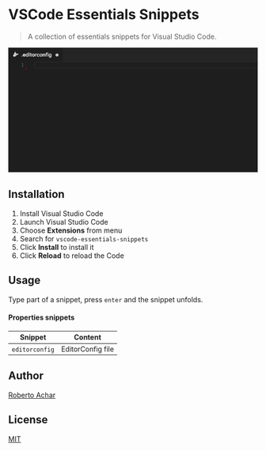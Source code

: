 # VSCode Essentials Snippets

> A collection of essentials snippets for Visual Studio Code.

![Preview](images/preview.gif)

## Installation

1. Install Visual Studio Code
2. Launch Visual Studio Code
3. Choose **Extensions** from menu
4. Search for `vscode-essentials-snippets`
5. Click **Install** to install it
6. Click **Reload** to reload the Code

## Usage

Type part of a snippet, press `enter` and the snippet unfolds.

#### Properties snippets

| Snippet | Content |
| ------- | ------- |
| `editorconfig` | EditorConfig file |

## Author

[Roberto Achar](https://twitter.com/RobertoAchar)

## License

[MIT](https://github.com/robertoachar/vscode-essentials-snippets/blob/master/LICENSE)
